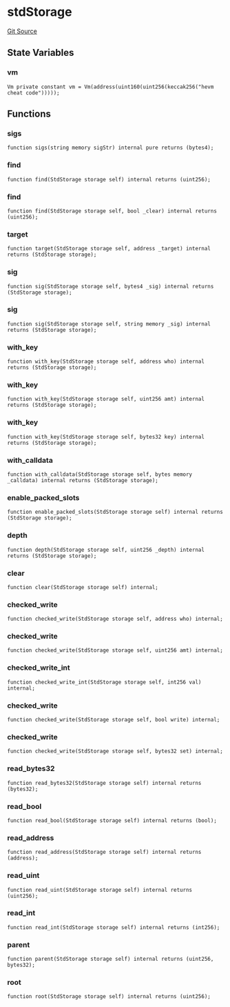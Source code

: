 # stdStorage
[Git Source](https://github.com/dustinstacy/boncurs/blob/6c025f69156de715812d7a6a70f223cf6541ed15/lib/forge-std/src/StdStorage.sol)


## State Variables
### vm

```solidity
Vm private constant vm = Vm(address(uint160(uint256(keccak256("hevm cheat code")))));
```


## Functions
### sigs


```solidity
function sigs(string memory sigStr) internal pure returns (bytes4);
```

### find


```solidity
function find(StdStorage storage self) internal returns (uint256);
```

### find


```solidity
function find(StdStorage storage self, bool _clear) internal returns (uint256);
```

### target


```solidity
function target(StdStorage storage self, address _target) internal returns (StdStorage storage);
```

### sig


```solidity
function sig(StdStorage storage self, bytes4 _sig) internal returns (StdStorage storage);
```

### sig


```solidity
function sig(StdStorage storage self, string memory _sig) internal returns (StdStorage storage);
```

### with_key


```solidity
function with_key(StdStorage storage self, address who) internal returns (StdStorage storage);
```

### with_key


```solidity
function with_key(StdStorage storage self, uint256 amt) internal returns (StdStorage storage);
```

### with_key


```solidity
function with_key(StdStorage storage self, bytes32 key) internal returns (StdStorage storage);
```

### with_calldata


```solidity
function with_calldata(StdStorage storage self, bytes memory _calldata) internal returns (StdStorage storage);
```

### enable_packed_slots


```solidity
function enable_packed_slots(StdStorage storage self) internal returns (StdStorage storage);
```

### depth


```solidity
function depth(StdStorage storage self, uint256 _depth) internal returns (StdStorage storage);
```

### clear


```solidity
function clear(StdStorage storage self) internal;
```

### checked_write


```solidity
function checked_write(StdStorage storage self, address who) internal;
```

### checked_write


```solidity
function checked_write(StdStorage storage self, uint256 amt) internal;
```

### checked_write_int


```solidity
function checked_write_int(StdStorage storage self, int256 val) internal;
```

### checked_write


```solidity
function checked_write(StdStorage storage self, bool write) internal;
```

### checked_write


```solidity
function checked_write(StdStorage storage self, bytes32 set) internal;
```

### read_bytes32


```solidity
function read_bytes32(StdStorage storage self) internal returns (bytes32);
```

### read_bool


```solidity
function read_bool(StdStorage storage self) internal returns (bool);
```

### read_address


```solidity
function read_address(StdStorage storage self) internal returns (address);
```

### read_uint


```solidity
function read_uint(StdStorage storage self) internal returns (uint256);
```

### read_int


```solidity
function read_int(StdStorage storage self) internal returns (int256);
```

### parent


```solidity
function parent(StdStorage storage self) internal returns (uint256, bytes32);
```

### root


```solidity
function root(StdStorage storage self) internal returns (uint256);
```

